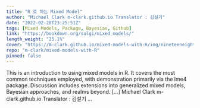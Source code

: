 ```yaml
---
title: "R 로 하는 Mixed Model"
author: "Michael Clark m-clark.github.io Translator : 김설기"
date: "2022-02-28T23:25:51Z"
tags: [Mixed Models, Package, Bayesian, Github]
link: "https://bookdown.org/sulgi/mixed_models/"
length_weight: "25.1%"
cover: "https://m-clark.github.io/mixed-models-with-R/img/nineteeneightyR.png"
repo: "m-clark/mixed-models-with-R"
pinned: false
---
```


This is an introduction to using mixed models in R. It covers the most common techniques employed, with demonstration primarily via the lme4 package. Discussion includes extensions into generalized mixed models, Bayesian approaches, and realms beyond. [...] Michael Clark m-clark.github.io Translator : 김설기  ...
